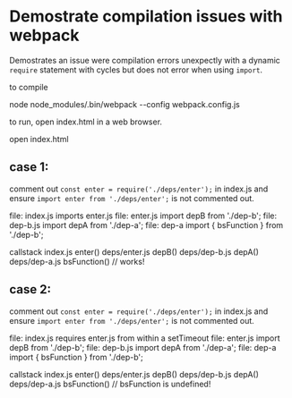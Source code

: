 # Demostrate compilation issues with webpack

Demostrates an issue were compilation errors unexpectly with a dynamic `require` statement with cycles but does not error when using `import`.

to compile

node node_modules/.bin/webpack --config webpack.config.js

to run, open index.html in a web browser.

open index.html


## case 1:

comment out `const enter = require('./deps/enter');` in index.js and ensure `import enter from './deps/enter';` is not commented out.

file: index.js
  imports enter.js
    file: enter.js
      import depB from './dep-b';
        file: dep-b.js
          import depA from './dep-a';
            file: dep-a
              import { bsFunction } from './dep-b';

callstack
  index.js enter()
    deps/enter.js depB()
      deps/dep-b.js depA()
        deps/dep-a.js bsFunction() // works!

## case 2:

comment out `const enter = require('./deps/enter');` in index.js and ensure `import enter from './deps/enter';` is not commented out.

file: index.js
  requires enter.js from within a setTimeout
    file: enter.js
      import depB from './dep-b';
        file: dep-b.js
          import depA from './dep-a';
            file: dep-a
              import { bsFunction } from './dep-b';

callstack
  index.js enter()
    deps/enter.js depB()
      deps/dep-b.js depA()
        deps/dep-a.js bsFunction() // bsFunction is undefined!